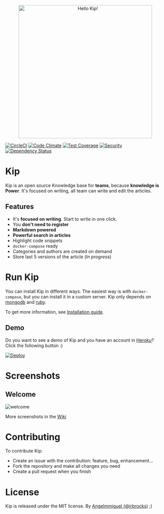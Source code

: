 <p style="text-align: center">
<img width="420" alt="Hello Kip!" src="https://cloud.githubusercontent.com/assets/4056725/14231995/c9b0a714-f998-11e5-8788-2fce29ff0c8b.png">
</p>

[![CircleCI](https://img.shields.io/circleci/project/Angelmmiguel/kip/master.svg?style=flat-square)](https://circleci.com/gh/Angelmmiguel/kip/tree/master)
[![Code Climate](https://codeclimate.com/github/Angelmmiguel/kip/badges/gpa.svg)](https://codeclimate.com/github/Angelmmiguel/kip)
[![Test Coverage](https://codeclimate.com/github/Angelmmiguel/kip/badges/coverage.svg)](https://codeclimate.com/github/Angelmmiguel/kip/coverage)
[![Security](https://hakiri.io/github/Angelmmiguel/kip/master.svg)](https://hakiri.io/github/Angelmmiguel/kip/master)
[![Dependency Status](https://gemnasium.com/badges/github.com/Angelmmiguel/kip.svg)](https://gemnasium.com/github.com/Angelmmiguel/kip)

# Kip

Kip is an open source Knowledge base for **teams**, because **knowledge is Power**. It's focused on writing, all team can write and edit the articles.

## Features

* It's **focused on writing**. Start to write in one click.
* You **don't need to register**
* **Markdown powered**
* **Powerful search in articles**
* Highlight code snippets
* `docker-compose` ready
* Categories and authors are created on demand
* Store last 5 versions of the article (*In progress*)

# Run Kip

You can install Kip in different ways. The easiest way is with `docker-compose`, but you can install it in a custom server. Kip only depends on [mongodb](https://www.mongodb.org/) and [ruby](https://www.ruby-lang.org/es/).

To get more information, see [Installation guide](https://github.com/Angelmmiguel/kip/wiki/Installation).

## Demo

Do you want to see a demo of Kip and you have an account in [Heroku](https://heroku.com)? Click the following button :)

[![Deploy](https://www.herokucdn.com/deploy/button.svg)](https://heroku.com/deploy)

# Screenshots

## Welcome

![welcome](https://cloud.githubusercontent.com/assets/4056725/14265458/d351830e-fac1-11e5-9c44-9e9cb08aa0aa.png)

More screenshots in the [Wiki](https://github.com/Angelmmiguel/kip/wiki/Screenshots)

# Contributing

To contribute Kip:

* Create an issue with the contribution: feature, bug, enhancement...
* Fork the repository and make all changes you need
* Create a pull request when you finish

# License

Kip is released under the MIT license.
By [Angelmmiguel (@irbrocks)](https://twitter.com/irbrocks) ;)
